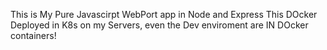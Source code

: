 This is My Pure Javascirpt WebPort app in Node and Express
This DOcker Deployed in K8s on my Servers, even the Dev enviroment are IN DOcker containers!
